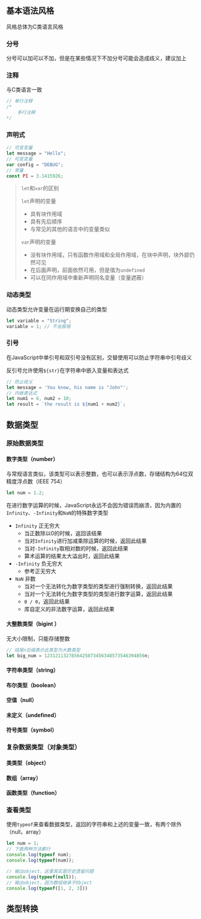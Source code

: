 ## 基本语法风格

风格总体为C类语言风格

### 分号

分号可以加可以不加，但是在某些情况下不加分号可能会造成歧义，建议加上

### 注释

与C类语言一致

```javascript
// 单行注释
/*
	多行注释
*/
```

### 声明式

```javascript
// 可变变量
let message = "Hello";
// 可变变量
var config = "DEBUG";
// 常量
const PI = 3.1415926;
```

> `let`和`var`的区别
>
> `let`声明的变量
>
> - 具有块作用域
> - 具有先后顺序
> - 与常见的其他的语言中的变量类似
>
> `var`声明的变量
>
> - 没有块作用域，只有函数作用域和全局作用域，在块中声明，块外部仍然可见
> - 在后面声明，前面依然可用，但是值为`undefined`
> - 可以在同作用域中重新声明同名变量（变量遮蔽）

### 动态类型

动态类型允许变量在运行期变换自己的类型

```javascript
let variable = "String";
variable = 1; // 不会报错
```

### 引号

在JavaScript中单引号和双引号没有区别，交替使用可以防止字符串中引号歧义

反引号允许使用`${str}`在字符串中嵌入变量和表达式

```javascript
// 防止歧义
let message = 'You know, his name is "John"';
// 内嵌表达式
let num1 = 6, num2 = 10;
let result = `the result is ${num1 + num2}`;
```

## 数据类型

### 原始数据类型

#### 数字类型（number）

与常规语言类似，该类型可以表示整数，也可以表示浮点数，存储结构为64位双精度浮点数（IEEE 754）

```javascript
let num = 1.2;
```

在进行数字运算的时候，JavaScript永远不会因为错误而崩溃，因为内置的`Infinity`、`-Infinity`和`NaN`的特殊数字类型

- `Infinity` 正无穷大
  - 当正数除以0的时候，返回该结果
  - 当对`Infinity`进行加减乘除运算的时候，返回此结果
  - 当对`-Infinity`取相对数的时候，返回此结果
  - 算术运算的结果太大溢出时，返回此结果
- `-Infinity` 负无穷大
  - 参考正无穷大
- `NaN` 非数
  - 当对一个无法转化为数字类型的类型进行强制转换，返回此结果
  - 当对一个无法转化为数字类型的类型进行数字运算，返回此结果
  - `0 / 0`，返回此结果
  - 库自定义的非法数字运算，返回此结果

#### 大整数类型（bigint ）

无大小限制，只能存储整数

```javascript
// 结尾n后缀表示此类型为大数类型
let big_num = 1231211327856425873456348573546394856n;
```

#### 字符串类型（string）

#### 布尔类型（boolean）

#### 空值（null）

#### 未定义（undefined）

#### 符号类型（symbol）

### 复杂数据类型（对象类型）

#### 类类型（object）

#### 数组（array）

#### 函数类型（function）

### 查看类型

使用`typeof`来查看数据类型，返回的字符串和上述的变量一致，有两个除外（null，array）

```javascript
let num = 1;
// 下面两种方法都行
console.log(typeof num);
console.log(typeof(num));

// 输出object，这里其实是历史遗留问题
console.log(typeof(null));
// 输出object，因为数组继承于Object
console.log(typeof([1, 2, 3]))
```

## 类型转换